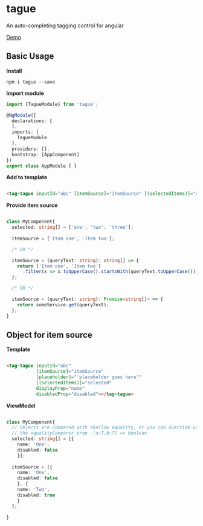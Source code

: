 # tague

An auto-completing tagging control for angular 

[Demo](https://stackblitz.com/edit/angular-jgfknn)

## Basic Usage

**Install**
```
npm i tague --save
```

**Import module**
```typescript
import {TagueModule} from 'tague';

@NgModule({
  declarations: [
  ],
  imports: [
    TagueModule
  ],
  providers: [],
  bootstrap: [AppComponent]
})
export class AppModule { }

```

**Add to template**
```html

<tag-tague inputId="abc" [itemSource]="itemSource" [(selectedItems)]="selected"></tag-tague>

```

**Provide item source**
```typescript

class MyComponent{
  selected: string[] = ['one', 'two', 'three'];
  
  itemSource = ['Item one', 'Item two'];

  /* OR */

  itemSource = (queryText: string): string[] => {
    return ['Item one', 'Item two']
      .filter(x => x.toUpperCase().startsWith(queryText.toUpperCase()));
  };

  /* OR */

  itemSource = (queryText: string): Promise<string[]> => {
    return someService.get(queryText);  
  };
}

```


## Object for item source

**Template**
```html

<tag-tague inputId="abc"
           [itemSource]="itemSource"
           [placeholder]="'placeholder goes here'"
           [(selectedItems)]="selected"
           displayProp="name"
           disabledProp="disabled"></tag-tague>

```

**ViewModel**
```typescript

class MyComponent{
  // Objects are compared with shallow equality, or you can override using 
  // the equalityComparer prop  (a:T,b:T) => boolean
  selected: string[] = [{
    name: 'One',
    disabled: false
    }]; 
  
  itemSource = [{
    name: 'One',
    disabled: false
    }, {
    name: 'Two',
    disabled: true
    }
  ];

}

```
